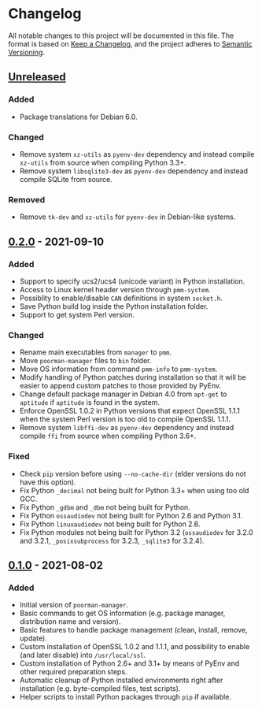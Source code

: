 # Changelog

All notable changes to this project will be documented in this file. The format
is based on [Keep a Changelog](https://keepachangelog.com/en/1.0.0/), and the
project adheres to [Semantic Versioning](https://semver.org/spec/v2.0.0.html).

## [Unreleased]

### Added
- Package translations for Debian 6.0.

### Changed
- Remove system `xz-utils` as `pyenv-dev` dependency and instead compile
  `xz-utils` from source when compiling Python 3.3+.
- Remove system `libsqlite3-dev` as `pyenv-dev` dependency and instead compile
  SQLite from source.

### Removed
- Remove `tk-dev` and `xz-utils` for `pyenv-dev` in Debian-like systems.

## [0.2.0] - 2021-09-10

### Added
- Support to specify ucs2/ucs4 (unicode variant) in Python installation.
- Access to Linux kernel header version through `pmm-system`.
- Possiblity to enable/disable `CAN` definitions in system `socket.h`.
- Save Python build log inside the Python installation folder.
- Support to get system Perl version.

### Changed
- Rename main executables from `manager` to `pmm`.
- Move `poorman-manager` files to `bin` folder.
- Move OS information from command `pmm-info` to `pmm-system`.
- Modify handling of Python patches during installation so that it will be
  easier to append custom patches to those provided by PyEnv.
- Change default package manager in Debian 4.0 from `apt-get` to `aptitude` if
  `aptitude` is found in the system.
- Enforce OpenSSL 1.0.2 in Python versions that expect OpenSSL 1.1.1 when the
  system Perl version is too old to compile OpenSSL 1.1.1.
- Remove system `libffi-dev` as `pyenv-dev` dependency and instead compile
  `ffi` from source when compiling Python 3.6+.

### Fixed
- Check `pip` version before using `--no-cache-dir` (elder versions do not have
  this option).
- Fix Python `_decimal` not being built for Python 3.3+ when using too old GCC.
- Fix Python `_gdbm` and `_dbm` not being built for Python.
- Fix Python `ossaudiodev` not being built for Python 2.6 and Python 3.1.
- Fix Python `linuxaudiodev` not being built for Python 2.6.
- Fix Python modules not being built for Python 3.2 (`ossaudiodev` for 3.2.0
  and 3.2.1, `_posixsubprocess` for 3.2.3, `_sqlite3` for 3.2.4).

## [0.1.0] - 2021-08-02

### Added
- Initial version of `poorman-manager`.
- Basic commands to get OS information (e.g. package manager, distribution
  name and version).
- Basic features to handle package management (clean, install, remove, update).
- Custom installation of OpenSSL 1.0.2 and 1.1.1, and possibility to enable
  (and later disable) into `/usr/local/ssl`.
- Custom installation of Python 2.6+ and 3.1+ by means of PyEnv and other
  required preparation steps.
- Automatic cleanup of Python installed environments right after installation
  (e.g. byte-compiled files, test scripts).
- Helper scripts to install Python packages through `pip` if available.


[Unreleased]:
https://github.com/molinav/poorman-manager/compare/v0.2.0...master
[0.2.0]:
https://github.com/molinav/poorman-manager/compare/v0.1.0...v0.2.0
[0.1.0]:
https://github.com/molinav/poorman-manager/releases/tag/v0.1.0
